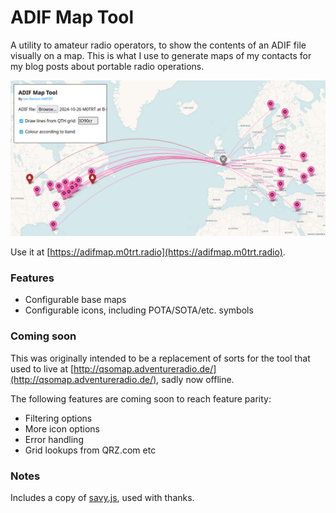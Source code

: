 # ADIF Map Tool

A utility to amateur radio operators, to show the contents of an ADIF file visually on a map. This is what I use to generate maps of my contacts for my blog posts about portable radio operations.

![Screenshot](/img/screenshot.png)

Use it at [https://adifmap.m0trt.radio](https://adifmap.m0trt.radio).

### Features

* Configurable base maps
* Configurable icons, including POTA/SOTA/etc. symbols

### Coming soon

This was originally intended to be a replacement of sorts for the tool that used to live at [http://qsomap.adventureradio.de/](http://qsomap.adventureradio.de/), sadly now offline.

The following features are coming soon to reach feature parity:

* Filtering options
* More icon options
* Error handling
* Grid lookups from QRZ.com etc

### Notes

Includes a copy of [savy.js](https://github.com/medabida/savy), used with thanks.
